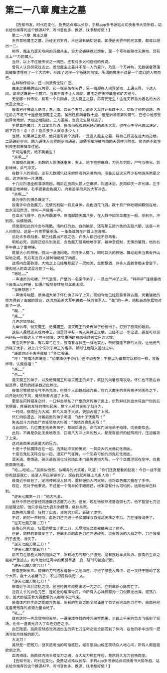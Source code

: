 # 第二一八章 魔主之墓
        【告知书友，时代在变化，免费站点难以长存，手机app多书源站点切换看书大势所趋，站长给你推荐的这个换源APP，听书音色多、换源、找书都好使！】
       第二一八章 魔主之墓
       天界禁地魔主之墓，历经无穷岁月，早已没有确切记载，即便是天界中的老古董，都难以理出一二。
       相传，魔主乃是天地间的万魔共主，实力之强横难以想象，是一个号称能够改天换地，具有无上**力的魔人。
       当然，以上不过是传说之一而已，还有许多大相径庭的传说。
       曾有人认真研究过古史，发觉魔主之墓并不是一人的墓穴，乃是一个万神坑，无数强者殒落后被集体埋在了一个大坑中，形成了这样一个特殊的地域，所谓的魔主不过是一个虚幻的人物而已。
       在种种传说中，还一则流传比较广泛。
       魔主之墓横跨仙凡两界，它一端座落在天界，另一端却在人间界某地，上通天界，下达人间，如果这真是一个墓穴，当真不得不让人感叹，墓主之逆天神威堪称旷古绝今。
       无论哪一种传说，都有一个共同点，进入魔主之墓，将有死无生！这是天界最为著名的大凶大恶之地之一.
       辰南已经被逼入绝境，东、南、西三个方向，追杀大军共计有数千人，切断了他的退路，再往前方不足五十里便是那魔主之墓，虽然还相隔着数十里，但是汹涌澎湃的魔气，已经令他感觉到异常难耐，大凶之地阻挡，三方围杀，当真无生路可逃了。
       手提血色魔刀，大口灌着烈酒，辰南扫视着越来越近的追杀大军。他在心中早已做出决定，眼下将杀！杀！杀！能杀多少人就杀多少人！
       当然，如果神王出现，他只能有两个选择。一是进入魔主之墓，将自己葬送在这大凶之地。二是破碎空间。跳入通往人间界的空间通道，即便明知将被可怕的天罚神光劈死，他也绝不能等到神王前来擒拿住他。
       宁可站着死，绝不跪着生！
       “杀啊……”
       三面喊杀震天，无数的人影快速重来，天上、地下密密麻麻，刀光与剑影，尸气与佛光。影影绰绰，杀气冲天。
       在数千人的背后，还有无数闻讯赶来的修者前来凑热闹，准备见证这天界少有地诛杀煞星之战，这方天地一片沸腾。
       十几坛烈酒全部漂浮而起，而后在辰南头顶上空爆碎，烈酒沐浴，辰南仰天一声长啸。左手握着定地神树，右手提着血色魔刀，向着追杀而来的大军冲去。
       “杀啊……”
       最为惨烈的搏杀爆发了。
       辰南手中血色魔刀，无情的割裂一具具身体，血色浪花飞溅。数十具尸体眨眼间翻倒在地，血水汩汩而流，惨叫一声接着一声。
       在血水飞溅中，在头颅翻滚中。辰南脚踏天魔八步，在人群中如冷血魔王一般，杀到东，冲到西，纵横驰骋。
       场面是如此的冷血与残酷，场内红的血、白的脑浆、还有那五颜六色的五脏六腑，这是一片人间炼狱，这是一片修罗屠杀场。一条条魂魄在尸首上空哀嚎。
       远处许多观战者，都已经露出不忍之色，许多人都已经不忍再看。
       明知必死，辰南已经杀到发狂，血色魔刀脱离他地手掌，被神念控制，无情的屠戮，他的右手中换上了雷神锤。
       房屋大小的神锤。劈出一道道闪电。将许多人劈飞，同时巨大的神锤。舞动起来当真有开山裂地之威，先后有近百人被神锤砸成了肉酱。
       战场内血雾弥漫，大地之上已经堆积起了一层肉泥，血雨飘洒，许多人连骸骨都未曾留下，便和他人的血泥混合在了一起。
       “嗷吼……”
       一声凄厉的吼啸，尸气浩荡，尸皇的一名亲传弟子，一具血尸冲了上来，“砰砰砰”连续接挡下辰南三记神锤，如僵尸般地身体居然丝毫无损。
       “我佛慈悲！”
       一声佛号响起，原佛祖大弟子怀仁佛子冲了上来，现如今他已经投靠青禅古魔，凭着强绝的修为得到了古魔的赏识，这次为追杀大军中佛教一脉的领军人。“轰”的一声，他和辰南生猛地对轰了一记。
       “啊……”
       “杀……”
       几声厉啸响起。
       九幽仙尊、破灭魔王、绝情魔王、混天魔王的亲传弟子纷纷出手，打到了辰南的眼前。
       这些人虽然还未成为神王，但是其中有一两人离神王之境，已经不过一步之遥，甚至可以说已经有一只脚迈入了神王领域，这令重伤的辰南顿时感觉压力大增。
       有玄武甲护体，有后羿弓在手，辰南有与神王一战地实力，奈何接连不断的大战，让他元气消耗了太多，对上几个仅次于神王的高手，顿时让他陷入苦战之中。
       “辰南你还不束手就擒？”怀仁喝道。
       “哼！”辰南冷声喝道：“如果降伏于你们，还不如去死！不要以为谁都可以和你一样，背叛师尊，认魔做祖！”
       “杀……”
       “杀……”
       混天魔王的弟子，以及绝情魔王和破灭魔王的弟子，疯狂的向着辰南攻杀。怀仁也不愿在自取其辱，猛烈的搏杀趋近白热化。
       辰南尽管感觉元气不再充沛，但整个人却越战越亢奋，在几大魔王的亲传弟子地围杀之下，由开始时的下风，竟然渐渐占据了上风。
       更是在闪转错身之时，一口鲜血喷在了尸皇的亲传弟子面上，炽烈鲜红的血水将血尸伤的五官俱毁，疼痛到发狂的嚎叫起来，整个人顿时丧失了战斗力。
       一时间，辰南压力大减，和几大高手大战，更加占据了上风。
       怀仁向后退去，对着后面的弟子喝道：“结十子伏魔阵！”
       失去战斗力的血尸也狂怒地大叫着：“快结百鬼乱天阵！”
       与此同时。几位魔王地亲传弟子，都向后退去，命令本门派地弟子结阵，向辰南攻去。
       此刻，不再是杂乱无章地攻击，四面八方冲上来的敌人，都是有组织的结阵而行，压迫着攻了上来。
       这对辰南来说是莫大的压力。
       十座十子伏魔阵合在一起。浩荡起冲天的佛光，一具巨大的光佛幻化而出。
       十座百鬼乱天阵合在一起，漫天尸气狂舞，一个阴森可怕的厉鬼幻化而出。
       混天道、绝情道、破灭道各派也分别结出本门最厉害地大阵，一个个巨魔浮现在空中，向着辰南嘶吼着。
       “哈……哈哈……”辰南似愤怒、似嘲弄的大笑着，吼道：“你们还真是看的起我！今日一战不是你死就是我亡，辰某人早已杀够本了。现在我就再赚上几条人命！”
       辰南近乎疯狂了，定地神树没入体内，雷神锤扔入内天地，他将血色魔刀握在了手中。
       现在，死对于他来说。不过是一个简单的字眼而已，根本没有什么可怕的，结局他早已料到。
       “逆天七魔第一刀！”他大吼着。
       虽然今日已经曾经劈施展过这魔刀心法。但是，现在他依然准备连劈七刀。他不指望七刀过后能够进阶，他只求将战力提升到极限，痛快杀戮。
       血色神光爆现，狂劈了出去，凄厉的刀风，斩破了虚空。
       不过，刷的一声轻响，血色刀芒冲进十子伏魔阵与百鬼乱天阵之中后。刀芒慢慢消失了。
       “逆天七魔刀第二刀！”
       辰南心怀死意，狂猛的劈出了第二刀，无尽地生之能被抽离出了体外。
       但是，同样的事情发生了，狂霸无匹的血色刀芒冲进破灭、混天等派的大战之中，刀芒慢慢归于虚无，消失了。
       “逆天七魔刀第三刀！”
       “逆天七魔刀第五刀！”
       前五刀在那些大阵的阻挡之下，所有地刀气都化归虚无。没有搅起半点风浪。辰南的生命之能被严重透支。如今他似狂风中的柔弱草茎一般，随时可能会折断。
       “逆天七魔刀第六刀！”
       辰南狂喝出声。磅礴的刀气透发着数十丈地血芒，冲进了那些大阵中，这一次终于撼动了各个大阵，数十人被劈飞了，不过却没有杀死一人。
       “逆天七魔刀第七刀！”
       辰南近乎油尽灯枯之境，他已经再考虑劈出这一刀之后，立刻震断心脉而亡了。
       近百丈长的血色刀芒，是如此的璀璨夺目，令所有人心神具颤的一刀似霸龙出海，威荡八方，莫大的威压令方圆数里的人都喘不过气来。
       辰南体内的生命之能即将告罄，所有的生命之能全部涌进了百丈长地血色刀芒中，辰南已经准备用残存的点滴力量自绝了。
       “吼……”
       就在这时一声龙啸响彻天地，一道璀璨夺目的神光破空而来，半截上千米的巨龙飞临到了现场，化作一道青光并入了血色刀芒之中。
       血芒隐退，辰南忽然感觉流逝出去的第七刀生命之能全部回到了体内，在他的手中出现一把清冷如月辉般的断刀。
       大龙刀！
       虽然是一把残刀，但其透发出的可怕威压，如百座巨山般压现场众人地心间，所有人都摇摇欲倒之势。
       血肉相连，辰南体内地半缕龙刀之魂，与大龙刀相互呼应，竟然将大龙刀召唤而至。
       【告知书友，时代在变化，免费站点难以长存，手机app多书源站点切换看书大势所趋，站长给你推荐的这个换源APP，听书音色多、换源、找书都好使！】